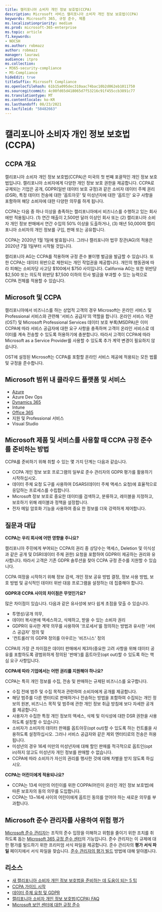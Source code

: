```yaml
---
title: 캘리포니아 소비자 개인 정보 보호법(CCPA)
description: Microsoft 서비스 캘리포니아 소비자 개인 정보 보호법(CCPA)
keywords: Microsoft 365, 규정 준수, 제품
ms.localizationpriority: medium
ms.prod: microsoft-365-enterprise
ms.topic: article
f1.keywords:
- NOCSH
ms.author: robmazz
author: robmazz
manager: laurawi
audience: itpro
ms.collection:
- M365-security-compliance
- MS-Compliance
hideEdit: true
titleSuffix: Microsoft Compliance
ms.openlocfilehash: 61b15a095dec310aac74bac10b2d062eb1011750
ms.sourcegitcommit: 4c00fd65d418065d7f53216c91f455ccb3891c77
ms.translationtype: MT
ms.contentlocale: ko-KR
ms.lasthandoff: 08/23/2021
ms.locfileid: "58482663"
---
```

# <a name="california-consumer-privacy-act-ccpa"></a>캘리포니아 소비자 개인 정보 보호법(CCPA)

## <a name="ccpa-overview"></a>CCPA 개요

캘리포니아 소비자 개인 정보 보호법(CCPA)은 미국의 첫 번째 포괄적인 개인 정보 보호법입니다. 캘리포니아 소비자에게 다양한 개인 정보 보호 권한을 제공합니다.  CCPA로 규제되는 기업은 공개, GDPR(일반 데이터 보호 규정)과 같은 소비자 데이터 주체 권리(DSR), 특정 데이터 전송에 대한 '옵트아웃' 및 미성년자에 대한 '옵트인' 요구 사항을 포함하여 해당 소비자에 대한 다양한 의무를 하게 됩니다.

CCPA는 다음 중 하나 이상을 충족하는 캘리포니아에서 비즈니스를 수행하고 있는 회사에만 적용됩니다. (1) 연간 매출이 2,500만 달러 이상인 회사 또는 (2) 캘리포니아 소비자 개인 정보 판매에서 연간 수입의 50% 이상을 도출하거나, (3) 매년 50,000여 캘리포니아 소비자의 개인 정보를 구입, 판매 또는 공유합니다.

CCPA는 2020년 1월 1일에 발효됩니다. 그러나 캘리포니아 법무 장관(AG)의 적용은 2020년 7월 1일부터 시작될 것입니다.

캘리포니아 AG는 CCPA를 적용하며 규정 준수 불이행 벌금을 발급할 수 있습니다. 또한 CCPA는 데이터 위반으로 제한되는 개인 작업권을 제공합니다. 개인의 행동권에 따라 피해는 소비자당 사고당 $100에서 $750 사이입니다. California AG는 또한 위반당 $2,500 또는 의도적 위반당 $7,500 이하의 민사 벌금을 부과할 수 있는 능력으로 CCPA 전체를 적용할 수 있습니다.

## <a name="microsoft-and-the-ccpa"></a>Microsoft 및 CCPA

캘리포니아에서 비즈니스를 하는 상업적 고객의 경우 Microsoft는 온라인 서비스 및 Professional 서비스와 관련해 '서비스 공급자'의 역할을 합니다.  온라인 서비스 약관(OST) 및 Microsoft Professional Services 데이터 보호 부록(MSDPA)은 이미 CCPA에 따라 서비스 공급자에 대한 요구 사항을 충족하며 고객이 온라인 서비스로 데이터를 계속 전송할 수 있도록 허용하기에 충분합니다. 따라서 고객이 CCPA에 따라 Microsoft as a Service Provider를 사용할 수 있도록 추가 계약 변경이 필요하지 않습니다.

OST에 설정된 Microsoft는 CCPA를 포함할 온라인 서비스 제공에 적용되는 모든 법률 및 규정을 준수합니다.  

## <a name="microsoft-in-scope-cloud-platforms--services"></a>Microsoft 범위 내 클라우드 플랫폼 및 서비스

- [Azure](https://aka.ms/AzureCompliance)
- Azure Dev Ops
- [Dynamics 365](https://aka.ms/d365-compliance-list)
- Intune
- [Office 365](https://aka.ms/o365-compliance-framework)
- 지원 및 Professional 서비스
- Visual Studio

## <a name="how-you-can-prepare-for-your-ccpa-compliance-when-using-microsoft-products-and-services"></a>Microsoft 제품 및 서비스를 사용할 때 CCPA 규정 준수를 준비하는 방법

CCPA를 준비하기 위해 취할 수 있는 몇 가지 단계는 다음과 같습니다.

- CCPA 개인 정보 보호 [](/microsoft-365/compliance/compliance-manager) 프로그램의 일부로 준수 관리자의 GDPR 평가를 활용하기 시작하십시오.
- 데이터 주체 요청 도구를 사용하여 DSARS(데이터 주체 액세스 요청)에 효율적으로 응답하는 프로세스를 수립합니다.
- Microsoft 정보 보호로 중요한 데이터를 검색하고, 분류하고, 레이블을 지정하고, 보호하기 위해 레이블과 정책을 설정합니다.
- 전자 메일 암호화 기능을 사용하여 중요 한 정보를 더욱 강력하게 제어합니다.

## <a name="frequently-asked-questions"></a>질문과 대답

**CCPA는 우리 회사에 어떤 영향을 주나요?**

캘리포니아 주민에게 부여되는 CCPA의 권리 중 상당수는 액세스, Deletion 및 이식성과 같은 공개 및 DSR(데이터 주체 권한) 요청을 포함하여 GDPR이 제공하는 권리와 유사합니다. 따라서 고객은 기존 GDPR 솔루션을 찾아 CCPA 규정 준수를 지원할 수 있습니다.

CCPA 여정을 시작하기 위해 정보 검색, 개인 정보 공유 방법 결정, 정보 사용 방법, 보호 방법 및 공식적인 데이터 위반 대응 프로그램을 설정하는 데 집중해야 합니다.

**GDPR과 CCPA 사이의 차이점은 무엇인가요?**

많은 차이점이 있습니다. 다음과 같은 유사성에 보다 쉽게 초점을 맞출 수 있습니다.

- 투명성/공개 의무,
- 데이터 복사본에 액세스하고, 삭제하고, 받을 수 있는 소비자 권리
- GDPR이 유사한 계약 의무를 사용하여 '프로세서'를 정의하는 방법과 유사한 '서비스 공급자' 정의 및
- '컨트롤러'의 GDPR 정의를 아우르는 '비즈니스' 정의

CCPA의 가장 큰 차이점은 데이터 판매에서 제3자(중요한 고려 사항을 위해 데이터 공유를 포함하도록 광범위하게 정의된 '판매')를 옵트아웃(opt out)할 수 있도록 하는 핵심 요구 사항입니다.

**CCPA에 따라 기업에서는 어떤 권리를 지원해야 하나요?**

CCPA는 특히 개인 정보를 수집, 전송 및 판매하는 규제된 비즈니스를 요구합니다.

- 수집 전에 범주 및 수집 목적과 관련하여 소비자에게 공개를 제공합니다.
- 해당 범주를 다른 엔터티로 판매하거나 전송하는 방법을 포함하여 수집되는 개인 정보의 원본, 비즈니스 목적 및 범주에 관한 개인 정보 취급 방침에 보다 자세한 공개를 제공합니다.
- 사용자가 수집한 특정 개인 정보의 액세스, 삭제 및 이식성에 대한 DSR 권한을 사용하도록 설정할 수 있습니다.
- 소비자가 소비자의 데이터 판매를 옵트아웃(opt out)할 수 있도록 하는 컨트롤을 사용하도록 설정하십시오. 그러나 서비스 공급자와 같은 제외 엔터티로의 전송은 허용됩니다.
- 미성년의 경우 16세 미만의 미성년자에 대해 할인 판매를 적극적으로 옵트인(opt in)하지 않고도 미성년자 개인 정보를 판매할 수 없습니다.
- CCPA에 따라 소비자가 자신의 권리를 행사한 것에 대해 차별을 받지 않도록 하십시오.

**CCPA는 어린이에게 적용되나요?**

- CCPA는 13세 미만의 어린이를 위한 COPPA(어린이 온라인 개인 정보 보호법)에 따른 보호자의 동의 의무를 도입합니다.
- CCPA는 13~16세 사이의 어린이에게 옵트인 동의를 얻어야 하는 새로운 의무를 부과합니다.

## <a name="use-microsoft-compliance-manager-to-assess-your-risk"></a>Microsoft 준수 관리자를 사용하여 위험 평가

[Microsoft 준수 관리자](/microsoft-365/compliance/compliance-manager)는 조직의 준수 입장을 이해하고 위험을 줄이기 위한 조치를 취하도록 돕는 [Microsoft 365 규정 준수 센터](/microsoft-365/compliance/microsoft-365-compliance-center)의 기능입니다. 준수 관리자는 이 규제에 대한 평가를 빌드하기 위한 프리미엄 서식 파일을 제공합니다. 준수 관리자의 **평가 서식 파일** 페이지에서 서식 파일을 찾습니다. [준수 관리자의 평가 빌드](/microsoft-365/compliance/compliance-manager-assessments) 방법에 대해 알아봅니다.

## <a name="resources"></a>리소스

- [새 캘리포니아 소비자 개인 정보 보호법을 준비하는 데 도움이 되는 5 팁](https://aka.ms/M365ComplianceBlog_RSA)
- [CCPA 가이드 시작](https://info.microsoft.com/ww-landing-Five-tips-to-help-you-prepare-for-the-California-Consumer-Privacy-Act.html)
- [데이터 주체 요청 및 GDPR](gdpr-data-subject-requests.md)
- [캘리포니아 소비자 개인 정보 보호법(CCPA) FAQ](ccpa-faq.yml)
- [Microsoft 보안 센터에 대한 규정 준수](https://www.microsoft.com/trust-center/compliance/compliance-overview)
